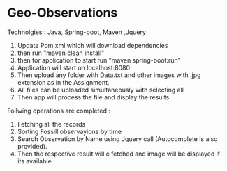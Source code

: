 # Geo-Observations

Technolgies : Java, Spring-boot, Maven ,Jquery

1. Update Pom.xml which will download dependencies
2. then run "maven clean install"
3. then for application to start run "maven spring-boot:run"
4. Application will start on localhost:8080
5. Then upload any folder with Data.txt and other images with .jpg extension as in the Assignment.
6. All files can be uploaded simultaneously with selecting all
7. Then app will process the file and display the results.


Follwing operations are completed :

1. Fetching all the records
2. Sorting Fossill observayions by time
3. Search Observation by Name using Jquery call (Autocomplete is also provided).
4. Then the respective result will e fetched and image will be displayed if its available
